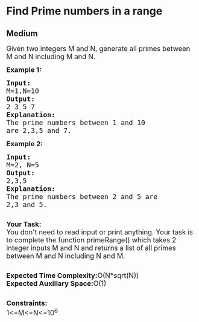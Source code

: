 # Find Prime numbers in a range
## Medium
<div class="problems_problem_content__Xm_eO"><p><span style="font-size:18px">Given two integers M and N, generate all primes between M and N including M and N.</span></p>

<p><span style="font-size:18px"><strong>Example 1:</strong></span></p>

<pre style="position: relative;"><span style="font-size:18px"><strong>Input:</strong>
M=1,N=10
<strong>Output:</strong>
2 3 5 7
<strong>Explanation:</strong>
The prime numbers between 1 and 10
are 2,3,5 and 7.</span><div class="open_grepper_editor" title="Edit &amp; Save To Grepper"></div></pre>

<p><span style="font-size:18px"><strong>Example 2:</strong></span></p>

<pre style="position: relative;"><span style="font-size:18px"><strong>Input:</strong>
M=2, N=5
<strong>Output:</strong>
2,3,5
<strong>Explanation:</strong>
The prime numbers between 2 and 5 are 
2,3 and 5.</span><div class="open_grepper_editor" title="Edit &amp; Save To Grepper"></div></pre>

<p><br>
<span style="font-size:18px"><strong>Your Task:</strong><br>
You don't need to read input or print anything. Your task is to complete the function primeRange() which takes 2 integer inputs M and N and returns a list of all primes between M and N including N and M.</span></p>

<p><br>
<span style="font-size:18px"><strong>Expected Time Complexity:</strong>O(N*sqrt(N))<br>
<strong>Expected Auxillary Space:</strong>O(1)</span></p>

<p><br>
<span style="font-size:18px"><strong>Constraints:</strong><br>
1&lt;=M&lt;=N&lt;=10<sup>6</sup></span></p>
</div>